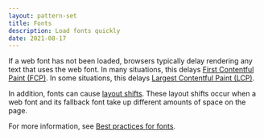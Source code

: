 ```yaml
---
layout: pattern-set
title: Fonts
description: Load fonts quickly
date: 2021-08-17
---
```


If a web font has not been loaded, browsers typically delay rendering any text
that uses the web font. In many situations, this delays [First Contentful Paint
(FCP)](https://web.dev/fcp). In some situations, this delays [Largest Contentful
Paint (LCP)](https://web.dev/lcp).

In addition, fonts can cause [layout
shifts](https://web.dev/debug-layout-shifts). These layout shifts occur when a
web font and its fallback font take up different amounts of space on the page.

For more information, see [Best practices for fonts](https://web.dev/font-best-practices/).
